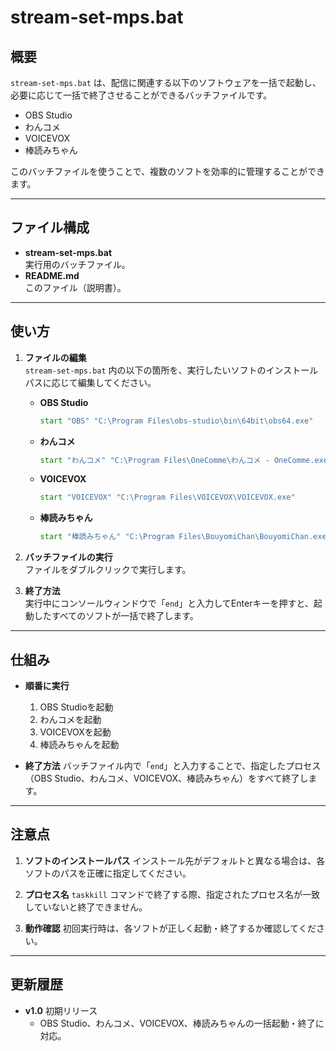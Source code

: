 
# stream-set-mps.bat

## 概要
`stream-set-mps.bat` は、配信に関連する以下のソフトウェアを一括で起動し、必要に応じて一括で終了させることができるバッチファイルです。

- OBS Studio
- わんコメ
- VOICEVOX
- 棒読みちゃん

このバッチファイルを使うことで、複数のソフトを効率的に管理することができます。

---

## ファイル構成
- **stream-set-mps.bat**  
  実行用のバッチファイル。
- **README.md**  
  このファイル（説明書）。

---

## 使い方
1. **ファイルの編集**  
   `stream-set-mps.bat` 内の以下の箇所を、実行したいソフトのインストールパスに応じて編集してください。

   - **OBS Studio**
     ```bat
     start "OBS" "C:\Program Files\obs-studio\bin\64bit\obs64.exe"
     ```

   - **わんコメ**
     ```bat
     start "わんコメ" "C:\Program Files\OneComme\わんコメ - OneComme.exe"
     ```

   - **VOICEVOX**
     ```bat
     start "VOICEVOX" "C:\Program Files\VOICEVOX\VOICEVOX.exe"
     ```

   - **棒読みちゃん**
     ```bat
     start "棒読みちゃん" "C:\Program Files\BouyomiChan\BouyomiChan.exe"
     ```

2. **バッチファイルの実行**  
   ファイルをダブルクリックで実行します。

3. **終了方法**  
   実行中にコンソールウィンドウで「`end`」と入力してEnterキーを押すと、起動したすべてのソフトが一括で終了します。

---

## 仕組み
- **順番に実行**
  1. OBS Studioを起動
  2. わんコメを起動
  3. VOICEVOXを起動
  4. 棒読みちゃんを起動

- **終了方法**
  バッチファイル内で「`end`」と入力することで、指定したプロセス（OBS Studio、わんコメ、VOICEVOX、棒読みちゃん）をすべて終了します。

---

## 注意点
1. **ソフトのインストールパス**
   インストール先がデフォルトと異なる場合は、各ソフトのパスを正確に指定してください。

2. **プロセス名**
   `taskkill` コマンドで終了する際、指定されたプロセス名が一致していないと終了できません。

3. **動作確認**
   初回実行時は、各ソフトが正しく起動・終了するか確認してください。

---

## 更新履歴
- **v1.0** 初期リリース  
  - OBS Studio、わんコメ、VOICEVOX、棒読みちゃんの一括起動・終了に対応。

